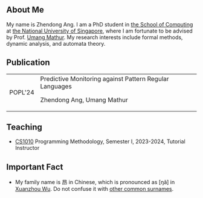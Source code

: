 ## About Me

My name is Zhendong Ang. I am a PhD student in [the School of Computing](https://www.comp.nus.edu.sg) at [the National University of Singapore](https://www.nus.edu.sg),
where I am fortunate to be advised by Prof. [Umang Mathur](https://www.comp.nus.edu.sg/~umathur/).
My research interests include formal methods, dynamic analysis, and automata theory.

## Publication

<table>
<tr>
<td>
POPL'24
</td>
<td>
Predictive Monitoring against Pattern Regular Languages

Zhendong Ang, Umang Mathur
</td>
</tr>
</table>


## Teaching

* [CS1010](https://nus-cs1010.github.io/2324-s1/index.html) Programming Methodology, Semester I, 2023-2024, Tutorial Instructor


## Important Fact

* My family name is 昂 in Chinese, which is pronounced as [ŋã] in [Xuanzhou Wu](https://en.wikipedia.org/wiki/Xuanzhou_Wu_Chinese). Do not confuse it with [other common surnames](https://en.wikipedia.org/wiki/Ang_(surname)).
